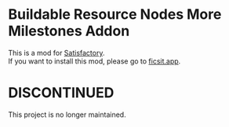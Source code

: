 # Buildable Resource Nodes More Milestones Addon

This is a mod for [Satisfactory](https://www.satisfactorygame.com/).  
If you want to install this mod, please go to [ficsit.app](https://ficsit.app/mod/7nmdPwTEY2iJ5s).


# DISCONTINUED
This project is no longer maintained.

